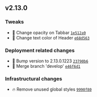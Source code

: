 ## v2.13.0

### Tweaks
* 💄 Change opacity on Tabbar [`1e512a9`](https://github.com/paralenz/mobile/commit/1e512a9cc37ff804ada27f199924ba4f285f00cc)
* 💄 Change text color of Header [`e68d563`](https://github.com/paralenz/mobile/commit/e68d56360b8344568c82871c2cb8f1982f634ff6)


### Deployment related changes
* 🔖 Bump version to 2.13.0.1223 [`23790b6`](https://github.com/paralenz/mobile/commit/23790b651c4e81407a6949bcff7dd717bc3c1935)
* 🔀 Merge branch 'develop' [`e46f6d1`](https://github.com/paralenz/mobile/commit/e46f6d1c5dbcbf0d923d65b88f6cfd38c37c1040)


### Infrastructural changes
* 🔥 Remove unused global styles [`9990f80`](https://github.com/paralenz/mobile/commit/9990f8060f58c60a6b36f645c0301d8c38edacc4)